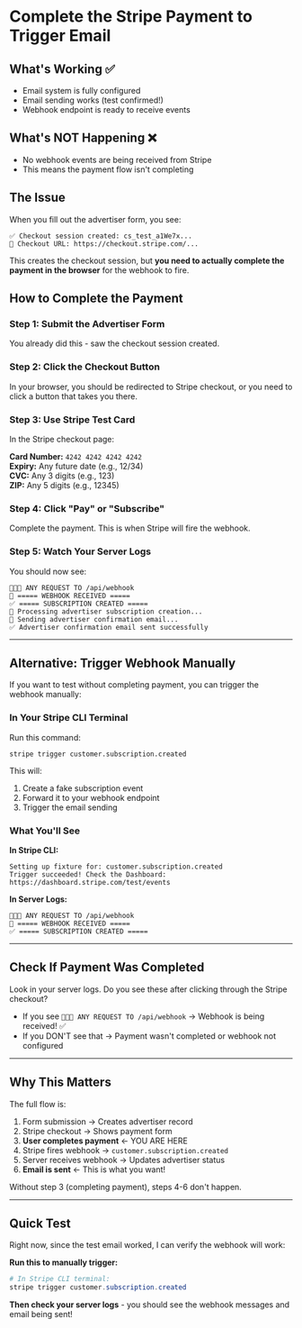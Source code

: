 # Complete the Stripe Payment to Trigger Email

## What's Working ✅
- Email system is fully configured
- Email sending works (test confirmed!)
- Webhook endpoint is ready to receive events

## What's NOT Happening ❌
- No webhook events are being received from Stripe
- This means the payment flow isn't completing

## The Issue

When you fill out the advertiser form, you see:
```
✅ Checkout session created: cs_test_a1We7x...
🔗 Checkout URL: https://checkout.stripe.com/...
```

This creates the checkout session, but **you need to actually complete the payment in the browser** for the webhook to fire.

## How to Complete the Payment

### Step 1: Submit the Advertiser Form
You already did this - saw the checkout session created.

### Step 2: Click the Checkout Button
In your browser, you should be redirected to Stripe checkout, or you need to click a button that takes you there.

### Step 3: Use Stripe Test Card
In the Stripe checkout page:

**Card Number:** `4242 4242 4242 4242`  
**Expiry:** Any future date (e.g., 12/34)  
**CVC:** Any 3 digits (e.g., 123)  
**ZIP:** Any 5 digits (e.g., 12345)  

### Step 4: Click "Pay" or "Subscribe"
Complete the payment. This is when Stripe will fire the webhook.

### Step 5: Watch Your Server Logs
You should now see:
```
🔔🔔🔔 ANY REQUEST TO /api/webhook
🔔 ===== WEBHOOK RECEIVED =====
✅ ===== SUBSCRIPTION CREATED =====
📝 Processing advertiser subscription creation...
📧 Sending advertiser confirmation email...
✅ Advertiser confirmation email sent successfully
```

---

## Alternative: Trigger Webhook Manually

If you want to test without completing payment, you can trigger the webhook manually:

### In Your Stripe CLI Terminal
Run this command:
```
stripe trigger customer.subscription.created
```

This will:
1. Create a fake subscription event
2. Forward it to your webhook endpoint
3. Trigger the email sending

### What You'll See

**In Stripe CLI:**
```
Setting up fixture for: customer.subscription.created
Trigger succeeded! Check the Dashboard: https://dashboard.stripe.com/test/events
```

**In Server Logs:**
```
🔔🔔🔔 ANY REQUEST TO /api/webhook
🔔 ===== WEBHOOK RECEIVED =====
✅ ===== SUBSCRIPTION CREATED =====
```

---

## Check If Payment Was Completed

Look in your server logs. Do you see these after clicking through the Stripe checkout?

- If you see `🔔🔔🔔 ANY REQUEST TO /api/webhook` → Webhook is being received! ✅
- If you DON'T see that → Payment wasn't completed or webhook not configured

---

## Why This Matters

The full flow is:
1. Form submission → Creates advertiser record
2. Stripe checkout → Shows payment form
3. **User completes payment** ← YOU ARE HERE
4. Stripe fires webhook → `customer.subscription.created`
5. Server receives webhook → Updates advertiser status
6. **Email is sent** ← This is what you want!

Without step 3 (completing payment), steps 4-6 don't happen.

---

## Quick Test

Right now, since the test email worked, I can verify the webhook will work:

**Run this to manually trigger:**
```powershell
# In Stripe CLI terminal:
stripe trigger customer.subscription.created
```

**Then check your server logs** - you should see the webhook messages and email being sent!

